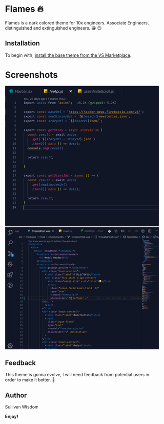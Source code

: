 # Flames :fire:
Flames is a dark colored theme for 10x engineers. Associate Engineers, distinguished and extinguished engineers. :grin: :wink:

## Installation
To begin with, [install the base theme from the VS Marketplace](https://marketplace.visualstudio.com/items?itemName=wizsullivan.flames).


# Screenshots
![](./screen.png)![](./screen2.png)


## Feedback
This theme is gonna evolve, I will need feedback from potential users in order to make it better. :raised_hands:

## Author
Sullivan Wisdom



**Enjoy!**
